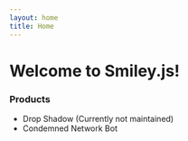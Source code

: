 ```yaml
---
layout: home
title: Home
---
```



# Welcome to Smiley.js!

### Products
* Drop Shadow (Currently not maintained)
* Condemned Network Bot